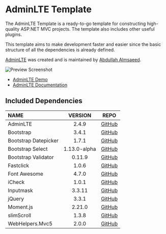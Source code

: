 # AdminLTE Template

The AdminLTE Template is a ready-to-go template for constructing high-quality ASP.NET MVC projects.
The template also includes other useful plugins.

This template aims to make development faster and easier since the basic structure of all the
dependencies is already defined.

[AdminLTE](https://github.com/almasaeed2010/AdminLTE) was created and is maintained
by [Abdullah Almsaeed](https://almsaeedstudio.com/).

![Preview Screenshot](https://raw.githubusercontent.com/c0shea/AdminLTE-Template/master/src/AdminLTE%20Template%20Installer/AdminLTE%20Preview.png)

- [AdminLTE Demo](https://adminlte.io/themes/AdminLTE/index2.html)
- [AdminLTE Documentation](https://adminlte.io/themes/AdminLTE/documentation/index.html)

## Included Dependencies
| NAME | VERSION | REPO |
| :--- | :---: | :---: |
| AdminLTE | 2.4.9 | [GitHub](https://github.com/almasaeed2010/AdminLTE/)
| Bootstrap | 3.4.1 | [GitHub](https://github.com/twbs/bootstrap)
| Bootstrap Datepicker | 1.7.1 | [GitHub](https://github.com/uxsolutions/bootstrap-datepicker)
| Bootstrap Select | 1.13.0-alpha | [GitHub](https://github.com/silviomoreto/bootstrap-select)
| Bootstrap Validator | 0.11.9 | [GitHub](https://github.com/1000hz/bootstrap-validator)
| Fastclick | 1.0.6 | [GitHub](https://github.com/ftlabs/fastclick)
| Font Awesome | 4.7.0 | [GitHub](https://github.com/FortAwesome/Font-Awesome)
| iCheck | 1.0.1 | [GitHub](https://github.com/fronteed/iCheck/)
| Inputmask | 3.3.11 | [GitHub](http://github.com/RobinHerbots/jquery.inputmask)
| jQuery | 3.3.1 | [GitHub](https://github.com/jquery/jquery)
| Moment.js | 2.21.0 | [GitHub](https://github.com/moment/moment/)
| slimScroll | 1.3.8 | [GitHub](https://github.com/rochal/jQuery-slimScroll)
| WebHelpers.Mvc5 | 2.0.0 | [GitHub](https://github.com/c0shea/WebHelpers.Mvc5)
